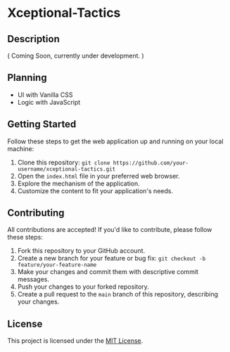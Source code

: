# Xceptional-Tactics

## Description
( Coming Soon, currently under development. )

## Planning
<ul>
  <li>UI with Vanilla CSS</li>
  <li>Logic with JavaScript</li>
</ul>


## Getting Started

Follow these steps to get the web application up and running on your local machine:

1. Clone this repository: `git clone https://github.com/your-username/xceptional-tactics.git`
2. Open the `index.html` file in your preferred web browser.
3. Explore the mechanism of the application.
4. Customize the content to fit your application's needs.

## Contributing

All contributions are accepted! If you'd like to contribute, please follow these steps:

1. Fork this repository to your GitHub account.
2. Create a new branch for your feature or bug fix: `git checkout -b feature/your-feature-name`
3. Make your changes and commit them with descriptive commit messages.
4. Push your changes to your forked repository.
5. Create a pull request to the `main` branch of this repository, describing your changes.

## License

This project is licensed under the [MIT License](LICENSE).
